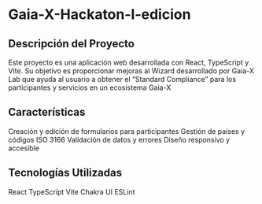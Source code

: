 # Gaia-X-Hackaton-I-edicion

## Descripción del Proyecto
Este proyecto es una aplicación web desarrollada con React, TypeScript y Vite. Su objetivo es proporcionar mejoras al Wizard desarrollado por Gaia-X Lab que ayuda al usuario a obtener el “Standard Compliance” para los participantes y servicios en un ecosistema Gaia-X

## Características
Creación y edición de formularios para participantes
Gestión de países y códigos ISO 3166 
Validación de datos y errores
Diseño responsivo y accesible

## Tecnologías Utilizadas
React
TypeScript
Vite
Chakra UI
ESLint